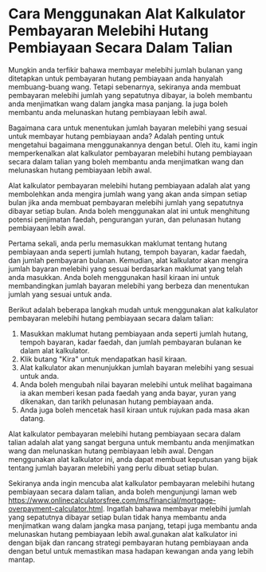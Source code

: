 Cara Menggunakan Alat Kalkulator Pembayaran Melebihi Hutang Pembiayaan Secara Dalam Talian
==========================================================================================

Mungkin anda terfikir bahawa membayar melebihi jumlah bulanan yang ditetapkan untuk pembayaran hutang pembiayaan anda hanyalah membuang-buang wang. Tetapi sebenarnya, sekiranya anda membuat pembayaran melebihi jumlah yang sepatutnya dibayar, ia boleh membantu anda menjimatkan wang dalam jangka masa panjang. Ia juga boleh membantu anda melunaskan hutang pembiayaan lebih awal.

Bagaimana cara untuk menentukan jumlah bayaran melebihi yang sesuai untuk membayar hutang pembiayaan anda? Adalah penting untuk mengetahui bagaimana menggunakannya dengan betul. Oleh itu, kami ingin memperkenalkan alat kalkulator pembayaran melebihi hutang pembiayaan secara dalam talian yang boleh membantu anda menjimatkan wang dan melunaskan hutang pembiayaan lebih awal.

Alat kalkulator pembayaran melebihi hutang pembiayaan adalah alat yang membolehkan anda mengira jumlah wang yang akan anda simpan setiap bulan jika anda membuat pembayaran melebihi jumlah yang sepatutnya dibayar setiap bulan. Anda boleh menggunakan alat ini untuk menghitung potensi penjimatan faedah, pengurangan yuran, dan pelunasan hutang pembiayaan lebih awal.

Pertama sekali, anda perlu memasukkan maklumat tentang hutang pembiayaan anda seperti jumlah hutang, tempoh bayaran, kadar faedah, dan jumlah pembayaran bulanan. Kemudian, alat kalkulator akan mengira jumlah bayaran melebihi yang sesuai berdasarkan maklumat yang telah anda masukkan. Anda boleh menggunakan hasil kiraan ini untuk membandingkan jumlah bayaran melebihi yang berbeza dan menentukan jumlah yang sesuai untuk anda.

Berikut adalah beberapa langkah mudah untuk menggunakan alat kalkulator pembayaran melebihi hutang pembiayaan secara dalam talian:

1. Masukkan maklumat hutang pembiayaan anda seperti jumlah hutang, tempoh bayaran, kadar faedah, dan jumlah pembayaran bulanan ke dalam alat kalkulator.
2. Klik butang "Kira" untuk mendapatkan hasil kiraan.
3. Alat kalkulator akan menunjukkan jumlah bayaran melebihi yang sesuai untuk anda.
4. Anda boleh mengubah nilai bayaran melebihi untuk melihat bagaimana ia akan memberi kesan pada faedah yang anda bayar, yuran yang dikenakan, dan tarikh pelunasan hutang pembiayaan anda.
5. Anda juga boleh mencetak hasil kiraan untuk rujukan pada masa akan datang.

Alat kalkulator pembayaran melebihi hutang pembiayaan secara dalam talian adalah alat yang sangat berguna untuk membantu anda menjimatkan wang dan melunaskan hutang pembiayaan lebih awal. Dengan menggunakan alat kalkulator ini, anda dapat membuat keputusan yang bijak tentang jumlah bayaran melebihi yang perlu dibuat setiap bulan.

Sekiranya anda ingin mencuba alat kalkulator pembayaran melebihi hutang pembiayaan secara dalam talian, anda boleh mengunjungi laman web <https://www.onlinecalculatorsfree.com/ms/financial/mortgage-overpayment-calculator.html>. Ingatlah bahawa membayar melebihi jumlah yang sepatutnya dibayar setiap bulan tidak hanya membantu anda menjimatkan wang dalam jangka masa panjang, tetapi juga membantu anda melunaskan hutang pembiayaan lebih awal.gunakan alat kalkulator ini dengan bijak dan rancang strategi pembayaran hutang pembiayaan anda dengan betul untuk memastikan masa hadapan kewangan anda yang lebih mantap.